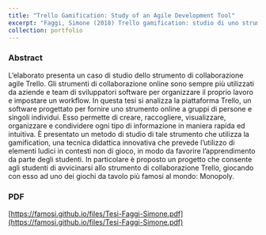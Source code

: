 ```yaml
---
title: "Trello Gamification: Study of an Agile Development Tool"
excerpt: "Faggi, Simone (2018) Trello gamification: studio di uno strumento di sviluppo agile. Università di Bologna, Corso di Studio in Informatica"
collection: portfolio
---
```

### Abstract
L’elaborato presenta un caso di studio dello strumento di collaborazione agile Trello. Gli strumenti di collaborazione online sono sempre più utilizzati da aziende e team di sviluppatori software per organizzare il proprio lavoro e impostare un workflow. In questa tesi si analizza la piattaforma Trello, un
 software progettato per fornire uno strumento online a gruppi di persone e singoli individui. Esso permette di creare, raccogliere, visualizzare, organizzare e condividere ogni tipo di informazione in maniera rapida ed intuitiva. È presentato un metodo di studio di tale strumento che utilizza la gamification, una tecnica didattica innovativa che prevede l’utilizzo di elementi ludici in contesti non di gioco, in modo da favorire l’apprendimento da parte degli
 studenti. In particolare è proposto un progetto che consente agli studenti di avvicinarsi allo strumento di collaborazione Trello, giocando con esso ad uno dei giochi da tavolo più famosi al mondo: Monopoly.

### PDF
[https://famosi.github.io/files/Tesi-Faggi-Simone.pdf](https://famosi.github.io/files/Tesi-Faggi-Simone.pdf)
